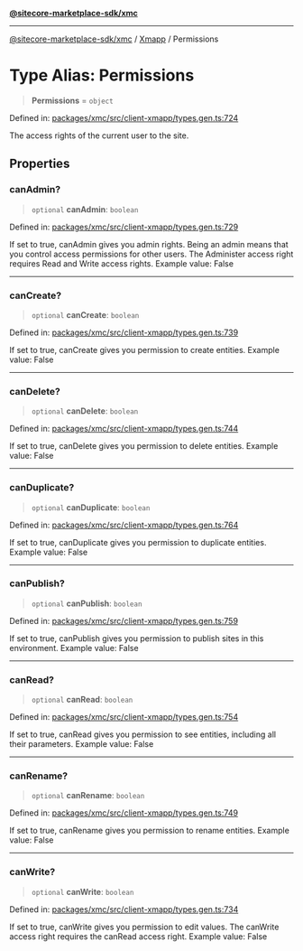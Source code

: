 [**@sitecore-marketplace-sdk/xmc**](../../../../README.md)

***

[@sitecore-marketplace-sdk/xmc](../../../../README.md) / [Xmapp](../README.md) / Permissions

# Type Alias: Permissions

> **Permissions** = `object`

Defined in: [packages/xmc/src/client-xmapp/types.gen.ts:724](https://github.com/Sitecore/marketplace-sdk/blob/047115917e8843232ba2a4ba284b67585698b1c5/packages/xmc/src/client-xmapp/types.gen.ts#L724)

The access rights of the current user to the site.

## Properties

### canAdmin?

> `optional` **canAdmin**: `boolean`

Defined in: [packages/xmc/src/client-xmapp/types.gen.ts:729](https://github.com/Sitecore/marketplace-sdk/blob/047115917e8843232ba2a4ba284b67585698b1c5/packages/xmc/src/client-xmapp/types.gen.ts#L729)

If set to true, canAdmin gives you admin rights. Being an admin means that you control access permissions for other users. The Administer access right requires Read and Write access rights.
Example value: False

***

### canCreate?

> `optional` **canCreate**: `boolean`

Defined in: [packages/xmc/src/client-xmapp/types.gen.ts:739](https://github.com/Sitecore/marketplace-sdk/blob/047115917e8843232ba2a4ba284b67585698b1c5/packages/xmc/src/client-xmapp/types.gen.ts#L739)

If set to true, canCreate gives you permission to create entities.
Example value: False

***

### canDelete?

> `optional` **canDelete**: `boolean`

Defined in: [packages/xmc/src/client-xmapp/types.gen.ts:744](https://github.com/Sitecore/marketplace-sdk/blob/047115917e8843232ba2a4ba284b67585698b1c5/packages/xmc/src/client-xmapp/types.gen.ts#L744)

If set to true, canDelete gives you permission to delete entities.
Example value: False

***

### canDuplicate?

> `optional` **canDuplicate**: `boolean`

Defined in: [packages/xmc/src/client-xmapp/types.gen.ts:764](https://github.com/Sitecore/marketplace-sdk/blob/047115917e8843232ba2a4ba284b67585698b1c5/packages/xmc/src/client-xmapp/types.gen.ts#L764)

If set to true, canDuplicate gives you permission to duplicate entities.
Example value: False

***

### canPublish?

> `optional` **canPublish**: `boolean`

Defined in: [packages/xmc/src/client-xmapp/types.gen.ts:759](https://github.com/Sitecore/marketplace-sdk/blob/047115917e8843232ba2a4ba284b67585698b1c5/packages/xmc/src/client-xmapp/types.gen.ts#L759)

If set to true, canPublish gives you permission to publish sites in this environment.
Example value: False

***

### canRead?

> `optional` **canRead**: `boolean`

Defined in: [packages/xmc/src/client-xmapp/types.gen.ts:754](https://github.com/Sitecore/marketplace-sdk/blob/047115917e8843232ba2a4ba284b67585698b1c5/packages/xmc/src/client-xmapp/types.gen.ts#L754)

If set to true, canRead gives you permission to see entities, including all their parameters.
Example value: False

***

### canRename?

> `optional` **canRename**: `boolean`

Defined in: [packages/xmc/src/client-xmapp/types.gen.ts:749](https://github.com/Sitecore/marketplace-sdk/blob/047115917e8843232ba2a4ba284b67585698b1c5/packages/xmc/src/client-xmapp/types.gen.ts#L749)

If set to true, canRename gives you permission to rename entities.
Example value: False

***

### canWrite?

> `optional` **canWrite**: `boolean`

Defined in: [packages/xmc/src/client-xmapp/types.gen.ts:734](https://github.com/Sitecore/marketplace-sdk/blob/047115917e8843232ba2a4ba284b67585698b1c5/packages/xmc/src/client-xmapp/types.gen.ts#L734)

If set to true, canWrite gives you permission to edit values. The canWrite access right requires the canRead access right.
Example value: False
